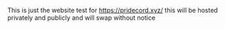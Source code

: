 This is just the website test for https://pridecord.xyz/
this will be hosted privately and publicly and will swap without notice
